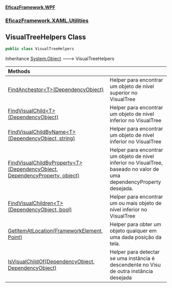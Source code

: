 #### [EficazFramework.WPF](EficazFrameworkWPF.md 'EficazFramework WPF')
### [EficazFramework.XAML.Utilities](EficazFrameworkWPF.md#EficazFramework.XAML.Utilities 'EficazFramework.XAML.Utilities')

## VisualTreeHelpers Class

```csharp
public class VisualTreeHelpers
```

Inheritance [System.Object](https://docs.microsoft.com/en-us/dotnet/api/System.Object 'System.Object') &#129106; VisualTreeHelpers

| Methods | |
| :--- | :--- |
| [FindAnchestor&lt;T&gt;(DependencyObject)](EficazFramework.XAML.Utilities/VisualTreeHelpers/FindAnchestor_T_(DependencyObject).md 'EficazFramework.XAML.Utilities.VisualTreeHelpers.FindAnchestor<T>(System.Windows.DependencyObject)') | Helper para encontrar um objeto de nível superior no VisualTree |
| [FindVisualChild&lt;T&gt;(DependencyObject)](EficazFramework.XAML.Utilities/VisualTreeHelpers/FindVisualChild_T_(DependencyObject).md 'EficazFramework.XAML.Utilities.VisualTreeHelpers.FindVisualChild<T>(System.Windows.DependencyObject)') | Helper para encontrar um objeto de nível inferior no VisualTree |
| [FindVisualChildByName&lt;T&gt;(DependencyObject, string)](EficazFramework.XAML.Utilities/VisualTreeHelpers/FindVisualChildByName_T_(DependencyObject,string).md 'EficazFramework.XAML.Utilities.VisualTreeHelpers.FindVisualChildByName<T>(System.Windows.DependencyObject, string)') | Helper para encontrar um objeto de nível inferior no VisualTree |
| [FindVisualChildByProperty&lt;T&gt;(DependencyObject, DependencyProperty, object)](EficazFramework.XAML.Utilities/VisualTreeHelpers/FindVisualChildByProperty_T_(DependencyObject,DependencyProperty,object).md 'EficazFramework.XAML.Utilities.VisualTreeHelpers.FindVisualChildByProperty<T>(System.Windows.DependencyObject, System.Windows.DependencyProperty, object)') | Helper para encontrar um objeto de nível inferior no VisualTree, baseado no valor de uma<br/>dependencyProperty desejada. |
| [FindVisualChildren&lt;T&gt;(DependencyObject, bool)](EficazFramework.XAML.Utilities/VisualTreeHelpers/FindVisualChildren_T_(DependencyObject,bool).md 'EficazFramework.XAML.Utilities.VisualTreeHelpers.FindVisualChildren<T>(System.Windows.DependencyObject, bool)') | Helper para encontrar um ou mais objeto de nível inferior no VisualTree |
| [GetItemAtLocation(FrameworkElement, Point)](EficazFramework.XAML.Utilities/VisualTreeHelpers/GetItemAtLocation(FrameworkElement,Point).md 'EficazFramework.XAML.Utilities.VisualTreeHelpers.GetItemAtLocation(System.Windows.FrameworkElement, System.Windows.Point)') | Helper para obter um objeto qualquer em uma dada posição da tela. |
| [IsVisualChildOf(DependencyObject, DependencyObject)](EficazFramework.XAML.Utilities/VisualTreeHelpers/IsVisualChildOf(DependencyObject,DependencyObject).md 'EficazFramework.XAML.Utilities.VisualTreeHelpers.IsVisualChildOf(System.Windows.DependencyObject, System.Windows.DependencyObject)') | Helper para detectar se uma instância é descendente no Visu de outra instância desejada |
